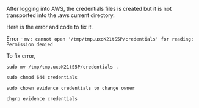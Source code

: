 After logging into AWS, the credentials files is created but it is not transported into the .aws current directory. 

Here is the error and code to fix it. 

Error -  `mv: cannot open '/tmp/tmp.uxoK21tS5P/credentials' for reading: Permission denied`


To fix error, 

`sudo mv /tmp/tmp.uxoK21tS5P/credentials .`

`sudo chmod 644 credentials`

`sudo chown evidence credentials to change owner`

`chgrp evidence credentials`
